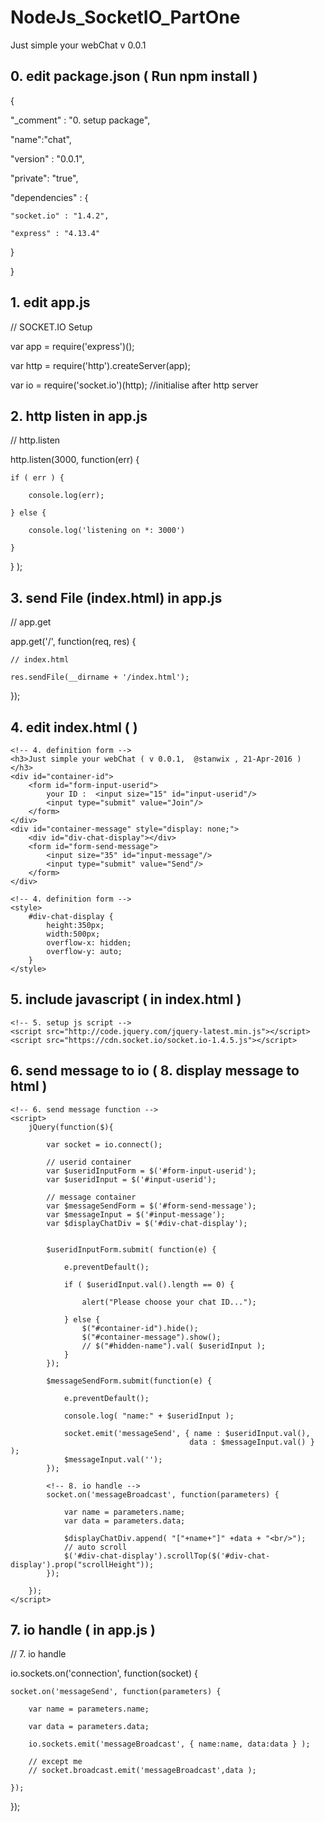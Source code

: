 # NodeJs_SocketIO_PartOne
Just simple your webChat v 0.0.1

## 0. edit package.json ( Run  npm install )

{

  "_comment" : "0. setup package",
  
  "name":"chat",
  
  "version" : "0.0.1",
  
  "private": "true",
  
  "dependencies" : {
  
    "socket.io" : "1.4.2",
    
    "express" : "4.13.4"
    
  }
  
}

## 1. edit app.js

// SOCKET.IO Setup

var app = require('express')();

var http = require('http').createServer(app);

var io = require('socket.io')(http); //initialise after http server


## 2. http listen in app.js

// http.listen

http.listen(3000, function(err) {

    if ( err ) {
    
        console.log(err);
        
    } else {
    
        console.log('listening on *: 3000')
        
    }
    
} );

## 3. send File (index.html) in app.js

// app.get

app.get('/', function(req, res) {

    // index.html

    res.sendFile(__dirname + '/index.html');
    
});


## 4. edit index.html ( <body></body> <head></head> )

    <!-- 4. definition form -->
    <h3>Just simple your webChat ( v 0.0.1,  @stanwix , 21-Apr-2016 ) </h3>
    <div id="container-id">
        <form id="form-input-userid">
            your ID :  <input size="15" id="input-userid"/>
            <input type="submit" value="Join"/>
        </form>
    </div>
    <div id="container-message" style="display: none;">
        <div id="div-chat-display"></div>
        <form id="form-send-message">
            <input size="35" id="input-message"/>
            <input type="submit" value="Send"/>
        </form>
    </div>
    
    <!-- 4. definition form -->
    <style>
        #div-chat-display {
            height:350px;
            width:500px;
            overflow-x: hidden;
            overflow-y: auto;
        }
    </style>

## 5. include javascript ( in index.html )
    <!-- 5. setup js script -->
    <script src="http://code.jquery.com/jquery-latest.min.js"></script>
    <script src="https://cdn.socket.io/socket.io-1.4.5.js"></script>

## 6. send message to io  ( 8. display message to html )

    <!-- 6. send message function -->
    <script>
        jQuery(function($){

            var socket = io.connect();

            // userid container
            var $useridInputForm = $('#form-input-userid');
            var $useridInput = $('#input-userid');

            // message container
            var $messageSendForm = $('#form-send-message');
            var $messageInput = $('#input-message');
            var $displayChatDiv = $('#div-chat-display');


            $useridInputForm.submit( function(e) {

                e.preventDefault();

                if ( $useridInput.val().length == 0) {

                    alert("Please choose your chat ID...");

                } else {
                    $("#container-id").hide();
                    $("#container-message").show();
                    // $("#hidden-name").val( $useridInput );
                }
            });

            $messageSendForm.submit(function(e) {

                e.preventDefault();

                console.log( "name:" + $useridInput );

                socket.emit('messageSend', { name : $useridInput.val(),
                                            data : $messageInput.val() } );
                $messageInput.val('');
            });

            <!-- 8. io handle -->
            socket.on('messageBroadcast', function(parameters) {

                var name = parameters.name;
                var data = parameters.data;

                $displayChatDiv.append( "["+name+"]" +data + "<br/>");
                // auto scroll
                $('#div-chat-display').scrollTop($('#div-chat-display').prop("scrollHeight"));
            });

        });
    </script>
    
    
## 7. io handle ( in app.js )

// 7. io handle 

io.sockets.on('connection', function(socket) {

    socket.on('messageSend', function(parameters) {

        var name = parameters.name;
   
        var data = parameters.data;

        io.sockets.emit('messageBroadcast', { name:name, data:data } );
   
        // except me
        // socket.broadcast.emit('messageBroadcast',data );

    });
    
});
